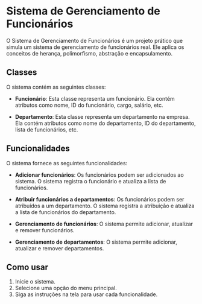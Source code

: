 # Sistema de Gerenciamento de Funcionários

O Sistema de Gerenciamento de Funcionários é um projeto prático que simula um sistema de gerenciamento de funcionários real. Ele aplica os conceitos de herança, polimorfismo, abstração e encapsulamento.

## Classes

O sistema contém as seguintes classes:

- **Funcionário**: Esta classe representa um funcionário. Ela contém atributos como nome, ID do funcionário, cargo, salário, etc.

- **Departamento**: Esta classe representa um departamento na empresa. Ela contém atributos como nome do departamento, ID do departamento, lista de funcionários, etc.

## Funcionalidades

O sistema fornece as seguintes funcionalidades:

- **Adicionar funcionários**: Os funcionários podem ser adicionados ao sistema. O sistema registra o funcionário e atualiza a lista de funcionários.

- **Atribuir funcionários a departamentos**: Os funcionários podem ser atribuídos a um departamento. O sistema registra a atribuição e atualiza a lista de funcionários do departamento.

- **Gerenciamento de funcionários**: O sistema permite adicionar, atualizar e remover funcionários.

- **Gerenciamento de departamentos**: O sistema permite adicionar, atualizar e remover departamentos.

## Como usar

1. Inicie o sistema.
2. Selecione uma opção do menu principal.
3. Siga as instruções na tela para usar cada funcionalidade.